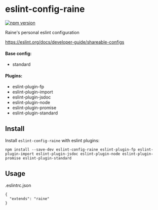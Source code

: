 # eslint-config-raine
[![npm version](https://img.shields.io/npm/v/eslint-config-raine.svg)](https://npmjs.org/package/eslint-config-raine)

Raine's personal eslint configuration

https://eslint.org/docs/developer-guide/shareable-configs

#### Base config:
- standard

#### Plugins:
- eslint-plugin-fp
- eslint-plugin-import
- eslint-plugin-jsdoc
- eslint-plugin-node
- eslint-plugin-promise
- eslint-plugin-standard

## Install

Install `eslint-config-raine` with eslint plugins:

```
npm install --save-dev eslint-config-raine eslint-plugin-fp eslint-plugin-import eslint-plugin-jsdoc eslint-plugin-node eslint-plugin-promise eslint-plugin-standard
```

## Usage

.eslintrc.json

```
{
  "extends": "raine"
}
```
